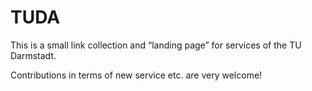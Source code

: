 # TUDA

This is a small link collection and “landing page” for services of the TU Darmstadt.

Contributions in terms of new service etc. are very welcome!
